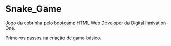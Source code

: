 # Snake_Game
Jogo da cobrinha pelo bootcamp HTML Web Developer da Digital Innivation One.

Primeiros passos na criação de game básico.


